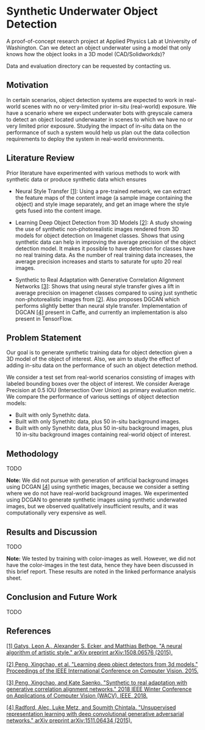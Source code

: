 # Synthetic Underwater Object Detection
A proof-of-concept research project at Applied Physics Lab at University of Washington.
Can we detect an object underwater using a model that only knows how the object looks in a 3D model (CAD/Solidworkds)?

Data and evaluation directory can be requested by contacting us.

## Motivation
In certain scenarios, object detection systems are expected to work in real-world scenes with no or very-limited prior in-situ (real-world) exposure. We have a scenario where we expect underwater bots with greyscale camera to detect an object located underwaater in scenes to which we have no or very limited prior exposure. Studying the impact of in-situ data on the performance of such a system would help us plan out the data collection requirements to deploy the system in real-world environments.

## Literature Review
Prior literature have experimented with various methods to work with synthetic data or produce synthetic data which ensures

- Neural Style Transfer [[1]](https://arxiv.org/abs/1508.06576): Using a pre-trained network, we can extract the feature maps of the content image (a sample image containing the object) and style image separately, and get an image where the style gets fused into the content image.

- Learning Deep Object Detection from 3D Models [[2]](https://arxiv.org/abs/1412.7122): A study showing the use of synthetic non-photorealistic images rendered from 3D models for object detection on Imagenet classes. Shows that using synthetic data can help in improving the average precision of the object detection model. It makes it possible to have detection for classes have no real training data. As the number of real training data increases, the average precision increases and starts to saturate for upto 20 real images.

- Synthetic to Real Adaptation with Generative Correlation Alignment Networks [[3]](https://arxiv.org/abs/1701.05524): Shows that using neural style transfer gives a lift in average precision on imagenet classes compared to using just synthetic non-photorealistic images from [[2]](https://arxiv.org/abs/1412.7122). Also proposes DGCAN which performs slightly better than neural style transfer. Implementation of DGCAN [[4]](https://arxiv.org/abs/1511.06434) present in Caffe, and currently an implementation is also present in TensorFlow.

## Problem Statement
Our goal is to generate synthetic training data for object detection given a 3D model of the object of interest. Also, we aim to study the effect of adding in-situ data on the performance of such an object detection method.

We consider a test set from real-world scenarios consisting of images with labeled bounding boxes over the object of interest. We consider Average Precision at 0.5 IOU (Intersection Over Union) as primary evaluation metric. We compare the performance of various settings of object detection models:
- Built with only Synethitc data. <br>
- Built with only Synethitc data, plus 50 in-situ background images. <br>
- Built with only Synethitc data, plus 50 in-situ background images, plus 10 in-situ background images containing real-world object of interest.

## Methodology
TODO

**Note:** We did not pursue with generation of artificial background images using DCGAN [[4]](https://arxiv.org/abs/1511.06434) using synthetic images, because we consider a setting where we do not have real-world background images. We experimented using DCGAN to generate synthetic images using synthetic underwated images, but we observed qualitatively insufficient results, and it was computationally very expensive as well. 

## Results and Discussion
TODO

**Note:** We tested by training with color-images as well. However, we did not have the color-images in the test data, hence they have been discussed in this brief report. These results are noted in the linked performance analysis sheet.

## Conclusion and Future Work
TODO


## References
[[1] Gatys, Leon A., Alexander S. Ecker, and Matthias Bethge. "A neural algorithm of artistic style." arXiv preprint arXiv:1508.06576 (2015).](https://arxiv.org/abs/1508.06576)

[[2] Peng, Xingchao, et al. "Learning deep object detectors from 3d models." Proceedings of the IEEE International Conference on Computer Vision. 2015.](https://arxiv.org/abs/1412.7122)

[[3] Peng, Xingchao, and Kate Saenko. "Synthetic to real adaptation with generative correlation alignment networks." 2018 IEEE Winter Conference on Applications of Computer Vision (WACV). IEEE, 2018.](https://arxiv.org/abs/1701.05524)

[[4] Radford, Alec, Luke Metz, and Soumith Chintala. "Unsupervised representation learning with deep convolutional generative adversarial networks." arXiv preprint arXiv:1511.06434 (2015).](https://arxiv.org/abs/1511.06434)
